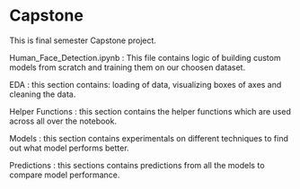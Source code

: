 # Capstone
This is final semester Capstone project.

Human_Face_Detection.ipynb :  This file contains logic of building custom models from scratch and training them on our choosen dataset.



  EDA : this section contains: loading of data, visualizing boxes of axes and cleaning the data.

  
  Helper Functions : this section contains the helper functions which are used across all over the notebook.
  
  
  Models : this section contains experimentals on different techniques to find out what model performs better.
  
  
  Predictions : this sections contains predictions from all the models to compare model performance.


